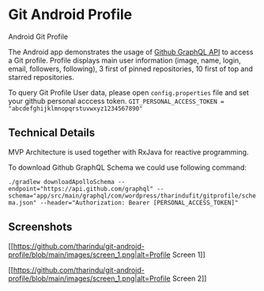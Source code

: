 # Git Android Profile
Android Git Profile

The Android app demonstrates the usage of [Github GraphQL API](https://docs.github.com/en/graphql) to access a Git profile. 
Profile displays main user information (image, name, login, email, followers, following), 3 first of pinned repositories, 10 first of top and starred repositories.

To query Git Profile User data, please open `config.properties` file and set your github personal acccess token.
```GIT_PERSONAL_ACCESS_TOKEN = "abcdefghijklmnopqrstuvwxyz1234567890"```

## Technical Details

MVP Architecture is used together with RxJava for reactive programming.

To download Github GraphQL Schema we could use following command:

```./gradlew downloadApolloSchema --endpoint="https://api.github.com/graphql" --schema="app/src/main/graphql/com/wordpress/tharindufit/gitprofile/schema.json" --header="Authorization: Bearer [PERSONAL_ACCESS_TOKEN]"```

## Screenshots

[[https://github.com/tharindu/git-android-profile/blob/main/images/screen_1.png|alt=Profile Screen 1]]

[[https://github.com/tharindu/git-android-profile/blob/main/images/screen_1.png|alt=Profile Screen 2]]